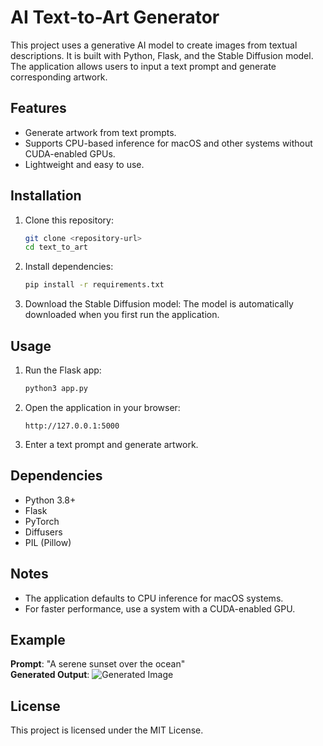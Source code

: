 # AI Text-to-Art Generator

This project uses a generative AI model to create images from textual descriptions. It is built with Python, Flask, and the Stable Diffusion model. The application allows users to input a text prompt and generate corresponding artwork.

## Features

- Generate artwork from text prompts.
- Supports CPU-based inference for macOS and other systems without CUDA-enabled GPUs.
- Lightweight and easy to use.

## Installation

1. Clone this repository:
   ```bash
   git clone <repository-url>
   cd text_to_art
   ```
2. Install dependencies:
   ```bash
   pip install -r requirements.txt
   ```
3. Download the Stable Diffusion model:
   The model is automatically downloaded when you first run the application.

## Usage

1. Run the Flask app:
   ```bash
   python3 app.py
   ```
2. Open the application in your browser:
   ```
   http://127.0.0.1:5000
   ```
3. Enter a text prompt and generate artwork.

## Dependencies

- Python 3.8+
- Flask
- PyTorch
- Diffusers
- PIL (Pillow)

## Notes

- The application defaults to CPU inference for macOS systems.
- For faster performance, use a system with a CUDA-enabled GPU.

## Example

**Prompt**: "A serene sunset over the ocean"  
**Generated Output**: ![Generated Image](static/example.png)

## License

This project is licensed under the MIT License.
